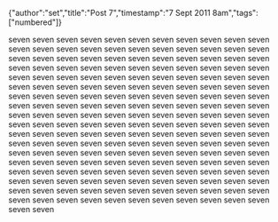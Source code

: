 {"author":"set","title":"Post 7","timestamp":"7 Sept 2011 8am","tags":["numbered"]}

seven seven seven seven seven seven seven seven seven seven
seven seven seven seven seven seven seven seven seven seven
seven seven seven seven seven seven seven seven seven seven
seven seven seven seven seven seven seven seven seven seven
seven seven seven seven seven seven seven seven seven seven
seven seven seven seven seven seven seven seven seven seven
seven seven seven seven seven seven seven seven seven seven
seven seven seven seven seven seven seven seven seven seven
seven seven seven seven seven seven seven seven seven seven
seven seven seven seven seven seven seven seven seven seven
seven seven seven seven seven seven seven seven seven seven
seven seven seven seven seven seven seven seven seven seven
seven seven seven seven seven seven seven seven seven seven
seven seven seven seven seven seven seven seven seven seven
seven seven seven seven seven seven seven seven seven seven
seven seven seven seven seven seven seven seven seven seven
seven seven seven seven seven seven seven seven seven seven
seven seven seven seven seven seven seven seven seven seven
seven seven seven seven seven seven seven seven seven seven
seven seven seven seven seven seven seven seven seven seven
